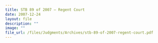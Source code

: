 ```yaml
---
title: STB 89 of 2007 – Regent Court
date: 2007-12-24
layout: file
description: ""
image: ""
file_url: /files/Judgments/Archives/stb-89-of-2007-regent-court.pdf
---
```


